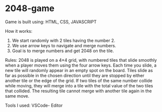 # 2048-game
Game is built using: HTML, CSS, JAVASCRIPT

How it works: 
1) We start randomly with 2 tiles having the number 2.
2) We use arrow keys to navigate and merge numbers.
3) Goal is to merge numbers and get 2048 on the tile.

Rules:
2048 is played on a 4×4 grid, with numbered tiles that slide smoothly when a player moves them using the four arrow keys. Each time you slide, a new tile will randomly appear in an empty spot on the board. Tiles slide as far as possible in the chosen direction until they are stopped by either another tile or the edge of the grid. If two tiles of the same number collide while moving, they will merge into a tile with the total value of the two tiles that collided. The resulting tile cannot merge with another tile again in the same move.

Tools I used: VSCode- Editor

